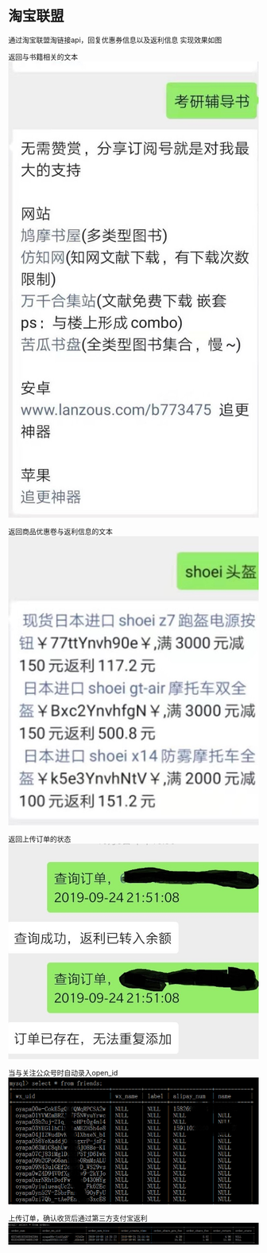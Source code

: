 # 淘宝联盟
通过淘宝联盟淘链接api，回复优惠券信息以及返利信息
实现效果如图

返回与书籍相关的文本
![Image text](https://github.com/Fzkin/-/blob/master/img-folder/%E5%BE%AE%E4%BF%A1%E5%9B%BE%E7%89%87_20191020155848.jpg)

返回商品优惠卷与返利信息的文本
![Image text](https://github.com/Fzkin/-/blob/master/img-folder/%E5%BE%AE%E4%BF%A1%E5%9B%BE%E7%89%87_20191020155814.jpg)

返回上传订单的状态
![Image text](https://github.com/Fzkin/-/blob/master/img-folder/%E5%BE%AE%E4%BF%A1%E5%9B%BE%E7%89%87_20191020155857.jpg)

当与关注公众号时自动录入open_id
![Image text](https://github.com/Fzkin/-/blob/master/img-folder/%E5%BE%AE%E4%BF%A1%E5%9B%BE%E7%89%87_20191020202650.png)

上传订单，确认收货后通过第三方支付宝返利
![Image text](https://github.com/Fzkin/-/blob/master/img-folder/%E5%BE%AE%E4%BF%A1%E5%9B%BE%E7%89%87_20191020202701.png)


